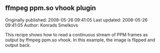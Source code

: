 ## ffmpeg ppm.so vhook plugin

Originally published: 2008-05-26 09:41:05
Last updated: 2008-05-26 09:41:05
Author: Konrads Smelkovs

This recipe shows how to read a continuous stream of PPM frames as output by ffmpeg ppm.so vhook. In this example, the image is flipped and output back.